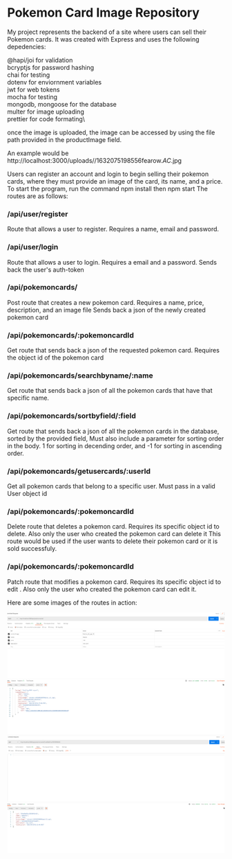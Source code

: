 # Pokemon Card Image Repository
My project represents the backend of a site where users can sell their Pokemon cards.
It was created with Express and uses the following depedencies:

@hapi/joi for validation\
bcryptjs for password hashing\
chai for testing\
dotenv for enviornment variables\
jwt for web tokens\
mocha for testing\
mongodb, mongoose for the database\
multer for image uploading\
prettier for code formating\

once the image is uploaded, the image can be accessed by using the file path provided in the productImage field. 

An example would be http://localhost:3000/uploads//1632075198556fearow._AC_.jpg

Users can register an account and login to begin selling their pokemon cards, where they must provide an image of the card, its name, and a price.
To start the program, run the command npm install then npm start
The routes are as follows:

### /api/user/register

Route that allows a user to register. Requires a name, email and password.

### /api/user/login

Route that allows a user to login. Requires a email and a password. Sends back the user's auth-token

### /api/pokemoncards/

Post route that creates a new pokemon card. Requires a name, price, description, and an image file
Sends back a json of the newly created pokemon card

### /api/pokemoncards/:pokemoncardId

Get route that sends back a json of the requested pokemon card. Requires the object id of the pokemon card


### /api/pokemoncards/searchbyname/:name

Get route that sends back a json of all the pokemon cards that have that specific name. 


### /api/pokemoncards/sortbyfield/:field


Get route that sends back a json of all the pokemon cards in the database, sorted by the provided field, Must also include a parameter for sorting order
in the body. 1 for sorting in decending order, and -1 for sorting in ascending order.


### /api/pokemoncards/getusercards/:userId

Get all pokemon cards that belong to a specific user. Must pass in a valid User object id


### /api/pokemoncards/:pokemoncardId

Delete route that deletes a pokemon card. Requires its specific object id to delete. Also only the user who created the pokemon card can delete it This route would be used if
the user wants to delete their pokemon card or it is sold successfuly.

### /api/pokemoncards/:pokemoncardId

Patch route that modifies a pokemon card. Requires its specific object id to edit . Also only the user who created the pokemon card can edit it.

Here are some images of the routes in action:

![Creating a pokemon card](pictures/example1.PNG)
![Getting a pokemon card using the object id](pictures/example2.PNG)